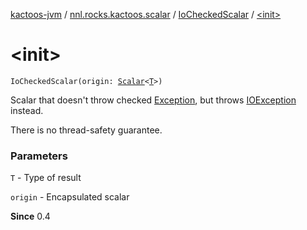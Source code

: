 [kactoos-jvm](../../index.md) / [nnl.rocks.kactoos.scalar](../index.md) / [IoCheckedScalar](index.md) / [&lt;init&gt;](./-init-.md)

# &lt;init&gt;

`IoCheckedScalar(origin: `[`Scalar`](../../nnl.rocks.kactoos/-scalar/index.md)`<`[`T`](index.md#T)`>)`

Scalar that doesn't throw checked [Exception](https://kotlinlang.org/api/latest/jvm/stdlib/kotlin/-exception/index.html), but throws
[IOException](http://docs.oracle.com/javase/8/docs/api/java/io/IOException.html) instead.

There is no thread-safety guarantee.

### Parameters

`T` - Type of result

`origin` - Encapsulated scalar

**Since**
0.4

